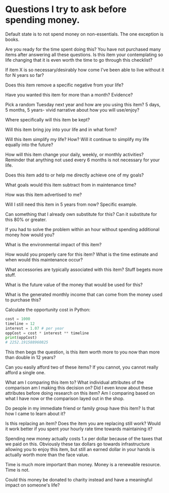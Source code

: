 # Questions I try to ask before spending money.

Default state is to not spend money on non-essentials. The one exception is books.

Are you ready for the time spent doing this? You have not purchased many items after answering all these questions. Is this item your contemplating so life changing that it is even worth the time to go through this checklist?

If item X is so necessary/desirably how come I've been able to live without it for N years so far?

Does this item remove a specific negative from your life?

Have you wanted this item for more than a month? Evidence?

Pick a random Tuesday next year and how are you using this item? 5 days, 5 months, 5 years- vivid narrative about how you will use/enjoy?

Where specifically will this item be kept?

Will this item bring joy into your life and in what form?

Will this item simplify my life? How? Will it continue to simplify my life equally into the future?

How will this item change your daily, weekly, or monthly activities? Reminder that anything not used every 6 months is not necessary for your life.

Does this item add to or help me directly achieve one of my goals?

What goals would this item subtract from in maintenance time?

How was this item advertised to me?

Will I still need this item in 5 years from now? Specific example.

Can something that I already own substitute for this? Can it substitute for this 80% or greater.

If you had to solve the problem within an hour without spending additional money how would you?

What is the environmental impact of this item?

How would you properly care for this item? What is the time estimate and when would this maintenance occur?

What accessories are typically associated with this item? Stuff begets more stuff.

What is the future value of the money that would be used for this?

What is the generated monthly income that can come from the money used to purchase this?

Calculate the opportunity cost in Python:

```python
cost = 1000
timeline = 12
interest = 1.07 # per year
oppCost = cost * interest ** timeline
print(oppCost)
# 2252.191588960825
```

This then begs the question, is this item worth more to you now than more than double in 12 years?

Can you easily afford two of these items? If you cannot, you cannot really afford a single one.

What am I comparing this item to? What individual attributes of the comparison am I making this decision on? Did I even know about these attributes before doing research on this item? Am I comparing based on what I have now or the comparison layed out in the shop.

Do people in my immediate friend or family group have this item? Is that how I came to learn about it?

Is this replacing an item? Does the item you are replacing still work? Would it work better if you spent your hourly rate time towards maintaining it?

Spending new money actually costs 1.x per dollar because of the taxes that we paid on this. Obviously these tax dollars go towards infrastructure allowing you to enjoy this item, but still an earned dollar in your hands is actually worth more than the face value.

Time is much more important than money. Money is a renewable resource. Time is not.

Could this money be donated to charity instead and have a meaningful impact on someone's life?
